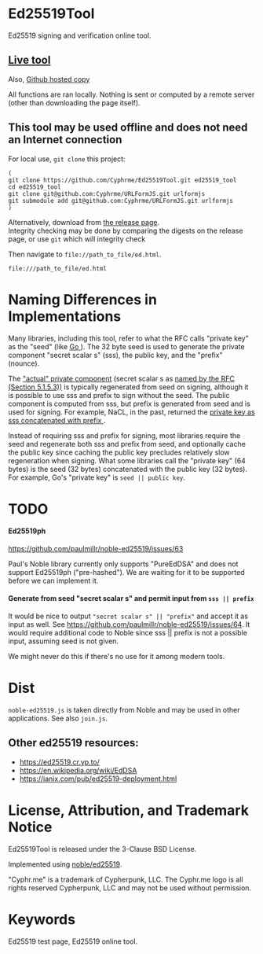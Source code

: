 # Ed25519Tool 
Ed25519 signing and verification online tool.

## [Live tool](https://cyphr.me/ed25519_tool/ed.html) 

Also, [Github hosted copy](https://cyphrme.github.io/Ed25519Tool/ed.html)

All functions are ran locally.  Nothing is sent or computed by a remote server
(other than downloading the page itself).

## This tool may be used offline and does not need an Internet connection

For local use, `git clone` this project:

```
(
git clone https://github.com/Cyphrme/Ed25519Tool.git ed25519_tool
cd ed25519_tool 
git clone git@github.com:Cyphrme/URLFormJS.git urlformjs
git submodule add git@github.com:Cyphrme/URLFormJS.git urlformjs
)
```

Alternatively, download from [the release
page](https://github.com/Cyphrme/Ed25519Tool/releases).  
Integrity checking may be done by comparing the digests on the release page, or
use `git` which will integrity check

Then navigate to `file://path_to_file/ed.html`.

```
file:///path_to_file/ed.html
```

# Naming Differences in Implementations
Many libraries, including this tool, refer to what the RFC calls "private key"
as the "seed" (like [Go ](https://pkg.go.dev/crypto/ed25519)). The 32 byte seed
is used to generate the private component "secret scalar s" (sss), the public
key, and the "prefix" (nounce).

The ["actual" private
component](https://github.com/paulmillr/noble-ed25519/blob/ffdc7026d70297754a825f6e991426188891d1de/index.ts#L903)
(secret scalar s as [named by the RFC (Section
5.1.5.3))](https://datatracker.ietf.org/doc/html/rfc8032#section-5.1.5") is
typically regenerated from seed on signing, although it is possible to use sss
and prefix to sign without the seed. The public component is computed from sss,
but prefix is generated from seed and is used for signing. For example, NaCL, in
the past, returned the [private key as sss concatenated with prefix
](https://blog.mozilla.org/warner/2011/11/29/ed25519-keys/#:~:text=%20is%20the%20private%20scalar).

Instead of requiring sss and prefix for signing, most libraries require the seed
and regenerate both sss and prefix from seed, and optionally cache the public
key since caching the public key precludes relatively slow regeneration when
signing.  What some libraries call the "private key" (64 bytes) is the seed (32
bytes) concatenated with the public key (32 bytes). For example, Go's "private
key" is `seed || public key`.   


# TODO
#### Ed25519ph
https://github.com/paulmillr/noble-ed25519/issues/63

Paul's Noble library currently only supports "PureEdDSA" and does not support
Ed25519ph ("pre-hashed").  We are waiting for it to be supported before we can
implement it. 


#### Generate from seed "secret scalar s" and permit input from `sss || prefix`
It would be nice to output `"secret scalar s" || "prefix"` and accept it as
input as well.  See https://github.com/paulmillr/noble-ed25519/issues/64.  It
would require additional code to Noble since sss || prefix is not a possible
input, assuming seed is not given.  

We  might never do this if there's no use for it among modern tools.  


# Dist
`noble-ed25519.js` is taken directly from Noble and may be used in other
applications. See also `join.js`.

## Other ed25519 resources:

- https://ed25519.cr.yp.to/
- https://en.wikipedia.org/wiki/EdDSA
- https://ianix.com/pub/ed25519-deployment.html


# License, Attribution, and Trademark Notice
Ed25519Tool is released under the 3-Clause BSD License.

Implemented using [noble/ed25519](https://github.com/paulmillr/noble-ed25519).

"Cyphr.me" is a trademark of Cypherpunk, LLC. The Cyphr.me logo is all rights
reserved Cypherpunk, LLC and may not be used without permission.

# Keywords
Ed25519 test page, Ed25519 online tool.  
